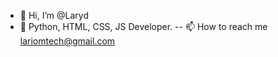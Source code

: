 - 👋 Hi, I’m @Laryd
- 👀 Python, HTML, CSS, JS Developer.
-- 📫 How to reach me lariomtech@gmail.com

<!---
Laryd/Laryd is a ✨ special ✨ repository because its `README.md` (this file) appears on your GitHub profile.
You can click the Preview link to take a look at your changes.
--->
